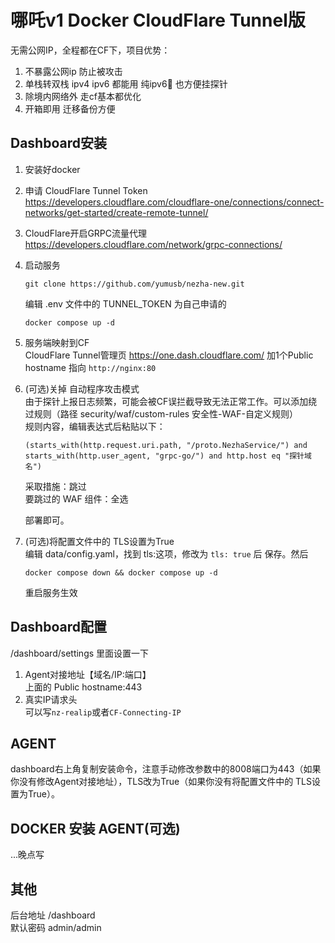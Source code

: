 # 哪吒v1 Docker CloudFlare Tunnel版   
无需公网IP，全程都在CF下，项目优势：
1. 不暴露公网ip 防止被攻击
2. 单栈转双栈 ipv4 ipv6 都能用 纯ipv6🐔 也方便挂探针
3. 除境内网络外 走cf基本都优化
4. 开箱即用 迁移备份方便
## Dashboard安装
1. 安装好docker
1. 申请 CloudFlare Tunnel Token  
https://developers.cloudflare.com/cloudflare-one/connections/connect-networks/get-started/create-remote-tunnel/
2. CloudFlare开启GRPC流量代理  
https://developers.cloudflare.com/network/grpc-connections/
3. 启动服务    
    ```shell
    git clone https://github.com/yumusb/nezha-new.git  
    ```
    编辑 .env 文件中的 TUNNEL_TOKEN 为自己申请的 
    ```shell
    docker compose up -d 
    ```
5. 服务端映射到CF  
    CloudFlare Tunnel管理页 https://one.dash.cloudflare.com/ 加1个Public hostname 指向 `http://nginx:80`
6. (可选)关掉 自动程序攻击模式  
    由于探针上报日志频繁，可能会被CF误拦截导致无法正常工作。可以添加绕过规则（路径 security/waf/custom-rules 安全性-WAF-自定义规则）  
   规则内容，编辑表达式后粘贴以下： 
   ```
   (starts_with(http.request.uri.path, "/proto.NezhaService/") and starts_with(http.user_agent, "grpc-go/") and http.host eq "探针域名")
   ```
   采取措施：跳过  
   要跳过的 WAF 组件：全选
   
   部署即可。
7. (可选)将配置文件中的 TLS设置为True  
    编辑 data/config.yaml，找到 tls:这项，修改为 `tls: true` 后 保存。然后
   ```shell
   docker compose down && docker compose up -d
   ```
   重启服务生效
## Dashboard配置
/dashboard/settings  里面设置一下 
1. Agent对接地址【域名/IP:端口】  
上面的 Public hostname:443
2. 真实IP请求头  
可以写`nz-realip`或者`CF-Connecting-IP`

## AGENT
dashboard右上角复制安装命令，注意手动修改参数中的8008端口为443（如果你没有修改Agent对接地址），TLS改为True（如果你没有将配置文件中的 TLS设置为True）。
## DOCKER 安装 AGENT(可选)
...晚点写
## 其他  
后台地址 /dashboard  
默认密码 admin/admin
